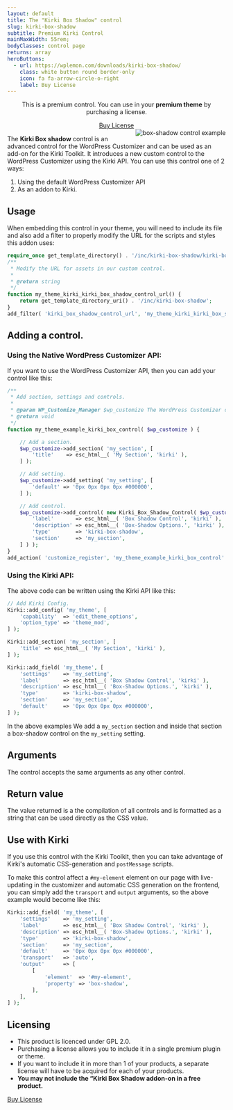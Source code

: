 ```yaml
---
layout: default
title: The "Kirki Box Shadow" control
slug: kirki-box-shadow
subtitle: Premium Kirki Control
mainMaxWidth: 55rem;
bodyClasses: control page
returns: array
heroButtons:
  - url: https://wplemon.com/downloads/kirki-box-shadow/
    class: white button round border-only
    icon: fa fa-arrow-circle-o-right
    label: Buy License
---
```



<div class="callout success" style="text-align:center">
	<p>This is a premium control. You can use in your <strong>premium theme</strong> by purchasing a license.</p>
	<a href="https://wplemon.com/downloads/kirki-box-shadow/" class="button round">Buy License</a>
</div>

<img src="https://raw.githubusercontent.com/aristath/kirki/master/docs/assets/images/kirki-box-shadow.gif" alt="box-shadow control example" style="max-width:300px;max-height:100vh;float:right;padding-left:1em;">

The **Kirki Box shadow** control is an advanced control for the WordPress Customizer and can be used as an add-on for the Kirki Toolkit. It introduces a new custom control to the WordPress Customizer using the Kirki API.
You can use this control one of 2 ways:

1. Using the default WordPress Customizer API
2. As an addon to Kirki.

## Usage

When embedding this control in your theme, you will need to include its file and also add a filter to properly modify the URL for the scripts and styles this addon uses:

```php
require_once get_template_directory() . '/inc/kirki-box-shadow/kirki-box-shadow.php';
/**
 * Modify the URL for assets in our custom control.
 *
 * @return string
 */
function my_theme_kirki_kirki_box_shadow_control_url() {
	return get_template_directory_uri() . '/inc/kirki-box-shadow';
}
add_filter( 'kirki_box_shadow_control_url', 'my_theme_kirki_kirki_box_shadow_control_url' );
```

## Adding a control.

### Using the Native WordPress Customizer API:

If you want to use the WordPress Customizer API, then you can add your control like this:

```php
/**
 * Add section, settings and controls.
 *
 * @param WP_Customize_Manager $wp_customize The WordPress Customizer object.
 * @return void
 */
function my_theme_example_kirki_box_control( $wp_customize ) {

	// Add a section.
	$wp_customize->add_section( 'my_section', [
		'title'    => esc_html__( 'My Section', 'kirki' ),
	] );

	// Add setting.
	$wp_customize->add_setting( 'my_setting', [
		'default' => '0px 0px 0px 0px #000000',
	] );

	// Add control.
	$wp_customize->add_control( new Kirki_Box_Shadow_Control( $wp_customize, 'my_setting', [
		'label'       => esc_html__( 'Box Shadow Control', 'kirki' ),
		'description' => esc_html__( 'Box-Shadow Options.', 'kirki' ),
		'type'        => 'kirki-box-shadow',
		'section'     => 'my_section',
	] ) );
}
add_action( 'customize_register', 'my_theme_example_kirki_box_control' );
```

### Using the Kirki API:

The above code can be written using the Kirki API like this:

```php
// Add Kirki Config.
Kirki::add_config( 'my_theme', [
	'capability'  => 'edit_theme_options',
	'option_type' => 'theme_mod',
] );

Kirki::add_section( 'my_section', [
	'title' => esc_html__( 'My Section', 'kirki' ),
] );

Kirki::add_field( 'my_theme', [
	'settings'    => 'my_setting',
	'label'       => esc_html__( 'Box Shadow Control', 'kirki' ),
	'description' => esc_html__( 'Box-Shadow Options.', 'kirki' ),
	'type'        => 'kirki-box-shadow',
	'section'     => 'my_section',
	'default'     => '0px 0px 0px 0px #000000',
] );
```

In the above examples We add a `my_section` section and inside that section a box-shadow control on the `my_setting` setting.

## Arguments

The control accepts the same arguments as any other control. 

## Return value

The value returned is a the compilation of all controls and is formatted as a string that can be used directly as the CSS value.

## Use with Kirki

If you use this control with the Kirki Toolkit, then you can take advantage of Kirki's automatic CSS-generation and `postMessage` scripts.

To make this control affect a `#my-element` element on our page with live-updating in the customizer and automatic CSS generation on the frontend, you can simply add the `transport` and `output` arguments, so the above example would become like this:

```php
Kirki::add_field( 'my_theme', [
	'settings'    => 'my_setting',
	'label'       => esc_html__( 'Box Shadow Control', 'kirki' ),
	'description' => esc_html__( 'Box-Shadow Options.', 'kirki' ),
	'type'        => 'kirki-box-shadow',
	'section'     => 'my_section',
	'default'     => '0px 0px 0px 0px #000000',
	'transport'   => 'auto',
	'output'      => [
		[
			'element'  => '#my-element',
			'property' => 'box-shadow',
		],
	],
] );
```

<div class="callout warning">
	<h2>Licensing</h2>
	<ul>
		<li>This product is licenced under GPL 2.0.</li>
		<li>Purchasing a license allows you to include it in a single premium plugin or theme.</li>
		<li>If you want to include it in more than 1 of your products, a separate license will have to be acquired for each of your products.</li>
		<li><strong>You may not include the “Kirki Box Shadow addon-on in a free product.</strong></li>
	</ul>
</div>

<a href="https://wplemon.com/downloads/kirki-box-shadow/" class="button round">Buy License</a>
